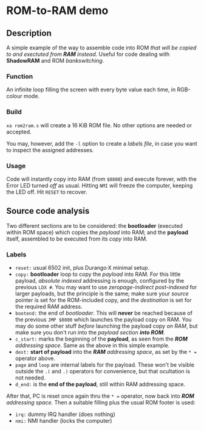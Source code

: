 # ROM-to-RAM demo

## Description

A simple example of the way to assemble code into ROM _that will be copied to and exectuted from **RAM** instead_. Useful for code dealing with **ShadowRAM** and ROM _bankswitching_.

### Function

An infinite loop filling the screen with every byte value each time, in RGB-colour mode.

### Build

`xa rom2ram.s` will create a 16 KiB ROM file. No other options are needed or accepted.

You may, however, add the `-l` option to create a _labels file_, in case you want to inspect the assigned addresses.

### Usage

Code will instantly copy into RAM (from `$0800`) and execute forever, with the Error LED turned _off_ as usual. Hitting `NMI` will freeze the computer, keeping the LED off. Hit `RESET` to recover.

## Source code analysis

Two different sections are to be considered: the **bootloader** (executed within ROM space) which copies the _payload_ into RAM; and the **payload** itself, assembled to be executed from its _copy_ into RAM.

### Labels

- `reset:` usual 6502 init, plus Durango·X minimal setup.
- `copy:` **bootloader** loop to copy the _payload_ into RAM. For this little payload, _absolute indexed_ addressing is enough, configured by the previous `LDX #`. You may want to use _zeropage-indirect post-indexed_ for larger payloads, but the principle is the same; make sure your _source_ pointer is set for the ROM-included copy, and the _destination_ is set for the required RAM address.
- `bootend:` the end of _bootloader_. This will **never** be reached because of the previous `JMP $0800` which launches the payload copy on RAM. You may do some other stuff _before_ launching the payload copy _on RAM_, but make sure you don't run into the _payload section **into ROM**_.
- `c_start:` marks the beginning of the **payload**, as seen from the _**ROM** addressing space_. Same as the above in this simple example.
- `dest:` **start of payload** into the _**RAM** addressing space_, as set by the `* =` operator above.
- `page` and `loop` are internal labels for the payload. These won't be visible outside the `.(` and `.)` operators for convenience, but that ocultation is not needed.
- `d_end:` is the **end of the payload**, still within RAM addressing space.

After that, PC is reset once again thru the `* =` operator, now back into _**ROM** addressing space_. Then a suitable filling plus the usual ROM footer is used:

- `irq:` dummy IRQ handler (does nothing)
- `nmi:` NMI handler (locks the computer)
